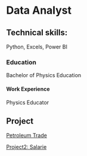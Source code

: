 # Data Analyst


## Technical skills:
Python, Excels, Power BI

### Education
Bachelor of Physics Education


#### Work Experience
Physics Educator

## Project
[Petroleum Trade](https://github.com/firmansevic/Oil-Trade/commit/dfa971340b3db44fe0d1d0d8009dc9b062e3b4b1)

[Project2: Salarie]()
